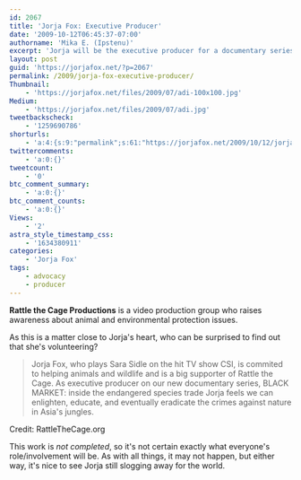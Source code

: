 ```yaml
---
id: 2067
title: 'Jorja Fox: Executive Producer'
date: '2009-10-12T06:45:37-07:00'
authorname: 'Mika E. (Ipstenu)'
excerpt: 'Jorja will be the executive producer for a documentary series about the black market trade of animals.'
layout: post
guid: 'https://jorjafox.net/?p=2067'
permalink: /2009/jorja-fox-executive-producer/
Thumbnail:
    - 'https://jorjafox.net/files/2009/07/adi-100x100.jpg'
Medium:
    - 'https://jorjafox.net/files/2009/07/adi.jpg'
tweetbackscheck:
    - '1259690786'
shorturls:
    - 'a:4:{s:9:"permalink";s:61:"https://jorjafox.net/2009/10/12/jorja-fox-executive-producer/";s:7:"tinyurl";s:26:"http://tinyurl.com/ylzbtvd";s:4:"isgd";s:18:"http://is.gd/533Bh";s:5:"bitly";s:19:"http://bit.ly/Xl6oR";}'
twittercomments:
    - 'a:0:{}'
tweetcount:
    - '0'
btc_comment_summary:
    - 'a:0:{}'
btc_comment_counts:
    - 'a:0:{}'
Views:
    - '2'
astra_style_timestamp_css:
    - '1634380911'
categories:
    - 'Jorja Fox'
tags:
    - advocacy
    - producer
---
```


**Rattle the Cage Productions** is a video production group who raises awareness about animal and environmental protection issues.

As this is a matter close to Jorja's heart, who can be surprised to find out that she's volunteering?

<blockquote>Jorja Fox, who plays Sara Sidle on the hit TV show CSI, is commited to helping animals and wildlife and is a big supporter of Rattle the Cage. As executive producer on our new documentary series, BLACK MARKET: inside the endangered species trade Jorja feels we can enlighten, educate, and eventually eradicate the crimes against nature in Asia's jungles. </blockquote>

Credit: RattleTheCage.org

This work is _not completed_, so it's not certain exactly what everyone's role/involvement will be.  As with all things, it may not happen, but either way, it's nice to see Jorja still slogging away for the world.
